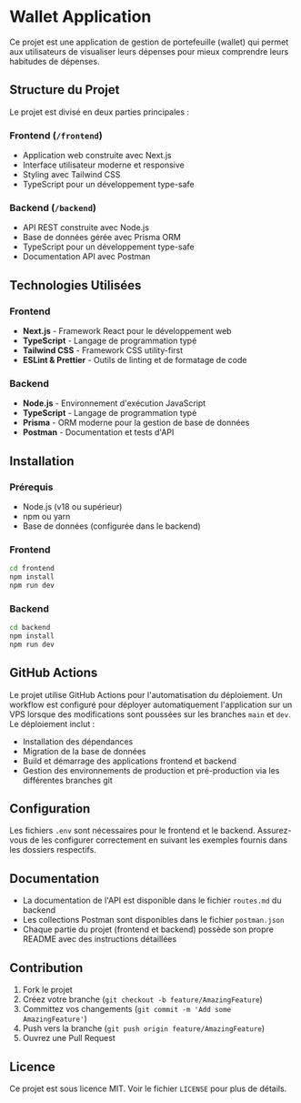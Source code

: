 # Wallet Application

Ce projet est une application de gestion de portefeuille (wallet) qui permet aux utilisateurs de visualiser leurs dépenses pour mieux comprendre leurs habitudes de dépenses.

## Structure du Projet

Le projet est divisé en deux parties principales :

### Frontend (`/frontend`)

- Application web construite avec Next.js
- Interface utilisateur moderne et responsive
- Styling avec Tailwind CSS
- TypeScript pour un développement type-safe

### Backend (`/backend`)

- API REST construite avec Node.js
- Base de données gérée avec Prisma ORM
- TypeScript pour un développement type-safe
- Documentation API avec Postman

## Technologies Utilisées

### Frontend

- **Next.js** - Framework React pour le développement web
- **TypeScript** - Langage de programmation typé
- **Tailwind CSS** - Framework CSS utility-first
- **ESLint & Prettier** - Outils de linting et de formatage de code

### Backend

- **Node.js** - Environnement d'exécution JavaScript
- **TypeScript** - Langage de programmation typé
- **Prisma** - ORM moderne pour la gestion de base de données
- **Postman** - Documentation et tests d'API

## Installation

### Prérequis

- Node.js (v18 ou supérieur)
- npm ou yarn
- Base de données (configurée dans le backend)

### Frontend

```bash
cd frontend
npm install
npm run dev
```

### Backend

```bash
cd backend
npm install
npm run dev
```

## GitHub Actions

Le projet utilise GitHub Actions pour l'automatisation du déploiement. Un workflow est configuré pour déployer automatiquement l'application sur un VPS lorsque des modifications sont poussées sur les branches `main` et `dev`. Le déploiement inclut :

- Installation des dépendances
- Migration de la base de données
- Build et démarrage des applications frontend et backend
- Gestion des environnements de production et pré-production via les différentes branches git

## Configuration

Les fichiers `.env` sont nécessaires pour le frontend et le backend. Assurez-vous de les configurer correctement en suivant les exemples fournis dans les dossiers respectifs.

## Documentation

- La documentation de l'API est disponible dans le fichier `routes.md` du backend
- Les collections Postman sont disponibles dans le fichier `postman.json`
- Chaque partie du projet (frontend et backend) possède son propre README avec des instructions détaillées

## Contribution

1. Fork le projet
2. Créez votre branche (`git checkout -b feature/AmazingFeature`)
3. Committez vos changements (`git commit -m 'Add some AmazingFeature'`)
4. Push vers la branche (`git push origin feature/AmazingFeature`)
5. Ouvrez une Pull Request

## Licence

Ce projet est sous licence MIT. Voir le fichier `LICENSE` pour plus de détails.

